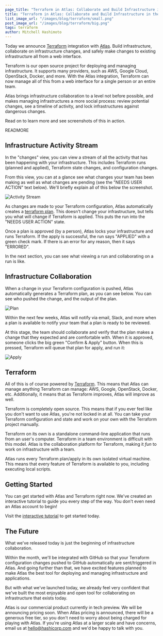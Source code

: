 ```yaml
---
page_title: "Terraform in Atlas: Collaborate and Build Infrastructure in the Cloud"
title: "Terraform in Atlas: Collaborate and Build Infrastructure in the Cloud"
list_image_url: "/images/blog/terraform/small.png"
post_image_url: "/images/blog/terraform/big.png"
tags: terraform
author: Mitchell Hashimoto
---
```


Today we announce [Terraform](http://www.terraform.io) integration
with [Atlas](https://atlas.hashicorp.com). Build infrastructure,
collaborate on infrastructure changes, and safely make changes to
existing infrastructure all from a web interface.

Terraform is our open source project for deploying and managing infrastructure.
It supports many providers, such as AWS, Google Cloud, OpenStack,
Docker, and more. With the Atlas integration, Terraform can now manage
all of this from a web interface for a single person or an entire
team.

Atlas brings infrastructure collaboration to a level not before possible,
and makes managing infrastructures a more social process: review potential
changes, see a timeline of activity, and lock infrastructures against
dangerous changes.

Read on to learn more and see screenshots of this in action.

READMORE

## Infrastructure Activity Stream

In the "changes" view, you can view a stream of all the activity that
has been happening with your infrastructure. This includes Terraform runs
(planned and applied), Terraform state changes, and configuration changes.

From this view, you can at a glance see what changes your team has been
making as well as what changes are pending (see the "NEEDS USER ACTION"
text below). We'll briefly explain all of this below the screenshot.

![Activity Stream](/images/blog/atlas-terraform/activity.png)

As changes are made to your Terraform configuration, Atlas automatically
creates a [terraform plan](https://terraform.io/docs/commands/plan.html).
This doesn't change your infrastructure, but tells you what will change
if Terraform is applied. This puts the run into the "NEEDS USER ACTION"
state.

Once a plan is approved (by a person), Atlas locks your infrastructure
and runs Terraform. If the apply is successful, the run says "APPLIED" with
a green check mark. If there is an error for any reason, then it says
"ERRORED".

In the next section, you can see what viewing a run and collaborating on
a run is like.

## Infrastructure Collaboration

When a change in your Terraform configuration is pushed, Atlas
automatically generates a Terraform plan, as you can see below.
You can see who pushed the change, and the output of the plan.

![Plan](/images/blog/atlas-terraform/plan.png)

Within the next few weeks, Atlas will notify via email, Slack, and more
when a plan is available to notify your team that a plan is ready to
be reviewed.

At this stage, the team should collaborate and verify that the plan
makes a change that they expected and are comfortable with. When it is
approved, someone clicks the big green "Confirm & Apply" button.
When this is pressed, Terraform will queue that plan for apply, and run it:

![Apply](/images/blog/atlas-terraform/confirm.png)

## Terraform

All of this is of course powered by [Terraform](https://www.terraform.io).
This means that Atlas can manage anything Terraform can manage: AWS,
Google, OpenStack, Docker, etc. Additionally, it means that as
Terraform improves, Atlas will improve as well.

Terraform is completely open source. This means that if you ever feel like
you don't want to use Atlas, you're not locked in at all. You can take
your Terraform configuration and state and work on your own with the
Terraform project manually.

Terraform on its own is a standalone command-line application that runs
from an user's computer. Terraform in a team environment is difficult
with this model. Atlas is the collaboration platform for Terraform, making
it _fun_ to work on infrastructure with a team.

Atlas runs every Terraform plan/apply in its own isolated virtual machine.
This means that every feature of Terraform is available to you, including
executing local scripts.

## Getting Started

You can get started with Atlas and Terraform right now. We've created
an interactive tutorial to guide you every step of the way. You don't even
need an Atlas account to begin!

Visit the [interactive tutorial](https://atlas.hashicorp.com/tutorial/terraform)
to get started today.

## The Future

What we've released today is just the beginning of infrastructure collaboration.

Within the month, we'll be integrated with GitHub so that your Terraform
configuration changes pushed to GitHub automatically are sent/triggered
in Atlas. And going further than that, we have excited features planned
to make Atlas the best tool for deploying and managing infrastructure
and applications.

But with what we've launched today, we already feel very confident that
we've built the most enjoyable and open tool for collaborating on
infrastructure that exists today.

Atlas is our commercial product currently in tech preview. We will be
announcing pricing soon. When Atlas pricing is announced, there will be
a generous free tier, so you don't need to worry about being charged for
playing with Atlas. If you're using Atlas at a larger scale and have concerns,
email us at
<a href="mailto:hello@hashicorp.com">hello@hashicorp.com</a> and we'd
be happy to talk with you.
